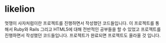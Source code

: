 likelion
===
멋쟁이 사자처럼이란 프로젝트를 진행하면서 작성했던 코드들입니다. 
이 프로젝트를 통해서 Ruby와 Rails 그리고 HTML5에 대해 전반적인 공부들을 할 수 있었고 
프로젝트를 진행하면서 작성했던 코드들입니다. 프로젝트가 완료되면 프로젝트도 올라올 것 입니다.


